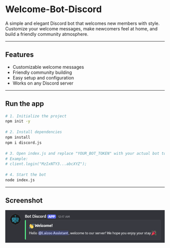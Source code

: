 # Welcome-Bot-Discord

A simple and elegant Discord bot that welcomes new members with style. Customize your welcome messages, make newcomers feel at home, and build a friendly community atmosphere.

---

## Features

- Customizable welcome messages  
- Friendly community building  
- Easy setup and configuration  
- Works on any Discord server  

---

## Run the app

```bash
# 1. Initialize the project
npm init -y

# 2. Install dependencies
npm install
npm i discord.js

# 3. Open index.js and replace "YOUR_BOT_TOKEN" with your actual bot token
# Example:
# client.login("MzIxNTY3...abcXYZ");

# 4. Start the bot
node index.js
```

---
## Screenshot
![Welcome Screenshot](assets/screenshot.png)
